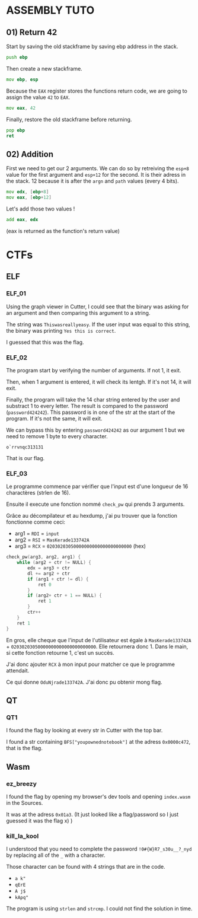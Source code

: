 # ASSEMBLY TUTO

## 01) Return 42

Start by saving the old stackframe by saving ebp address in the stack.

```asm
push ebp
```

 Then create a new stackframe.

```asm
mov ebp, esp
```

Because the `EAX` register stores the functions return code, we are going to assign the value `42` to `EAX`.

```asm
mov eax, 42
```

Finally, restore the old stackframe before returning.

```asm
pop ebp
ret
```

## 02) Addition

First we need to get our 2 arguments. We can do so by retreiving the `esp+8` value for the first argument and `esp+12` for the second.
It is their adress in the stack. 12 because it is after the `argn` and `path` values (every 4 bits).

```asm
mov edx, [ebp+8]
mov eax, [ebp+12]
```

Let's add those two values !

```asm
add eax, edx
```

(eax is returned as the function's return value)

# CTFs


## ELF  

### ELF_01

Using the graph viewer in Cutter, I could see that the binary was asking for an argument and then comparing this argument to a string.

The string was `Thiswasreallyeasy`. If the user input was equal to this string, the binary was printing `Yes this is correct`.

I guessed that this was the flag.

### ELF_02

The program start by verifying the number of arguments. If not 1, it exit.

Then, when 1 argument is entered, it will check its lentgh. If it's not 14, it will exit.

Finally, the program will take the 14 char string entered by the user and substract 1 to every letter. The result is compared to the password (`password424242`). This password is in one of the str at the start of the program. If it's not the same, it will exit.

We can bypass this by entering `password424242` as our argument 1 but we need to remove 1 byte to every character.

```text
o`rrvnqc313131
```

That is our flag.

### ELF_03

Le programme commence par vérifier que l'input est d'une longueur de 16 charactères (strlen de 16).

Ensuite il execute une fonction nommé `check_pw` qui prends 3 arguments.

Grâce au décompilateur et au hexdump, j'ai pu trouver que la fonction fonctionne comme ceci:

- arg1 = `RDI` = `input`
- arg2 = `RSI` = `MasKerade133742A`
- arg3 = `RCX` = `02030203050000000000000000000000` (hex)

```c
check_pw(arg3, arg2, arg1) {
    while (arg2 + ctr != NULL) {
        edx = arg3 + ctr
        dl += arg2 + ctr
        if (arg1 + ctr != dl) {
            ret 0
        }
        if (arg2+ ctr + 1 == NULL) {
            ret 1
        }
        ctr++
    }
    ret 1
}
```

En gros, elle cheque que l'input de l'utilisateur est égale à `MasKerade133742A` + `02030203050000000000000000000000`.
Elle retournera donc 1. Dans le main, si cette fonction retourne 1, c'est un succès.

J'ai donc ajouter `RCX` à mon input pour matcher ce que le programme attendait.

Ce qui donne `OduNjrade133742A`. J'ai donc pu obtenir mong flag.

## QT

### QT1

I found the flag by looking at every str in Cutter with the top bar.

I found a str containing `BFS["youpownednotebook"]` at the adress `0x0000c472`, that is the flag.


## Wasm

### ez_breezy

I found the flag by opening my browser's dev tools and opening `index.wasm` in the Sources.

It was at the adress `0x01a3`. (It just looked like a flag/password so I just guessed it was  the flag x) )

### kill_la_kool

I understood that you need to complete the password `!0#{W}R7_s30u__?_nyd` by replacing all of the `_` with a character.

Those character can be found with 4 strings that are in the code.

- `a k"`
- `qErE`
- `A j$`
- `kApq"`

The program is using `strlen` and `strcmp`.
I could not find the solution in time.

